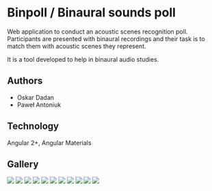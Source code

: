 # Binpoll / Binaural sounds poll

Web application to conduct an acoustic scenes recognition poll. Participants are presented with binaural recordings and their task is to match them with acoustic scenes they represent.

It is a tool developed to help in binaural audio studies.

## Authors

- Oskar Dadan
- Paweł Antoniuk
  
## Technology

Angular 2+, Angular Materials

## Gallery

<img src="readme images/home.png">
<img src="readme images/questionnaire.png">
<img src="readme images/scenes.png">
<img src="readme images/demo.png">
<img src="readme images/headset.png">
<img src="readme images/panel.png">
<img src="readme images/loading.png">
<img src="readme images/poll.png">
<img src="readme images/error.png">
<img src="readme images/popup.png">
<img src="readme images/fatal.png">
